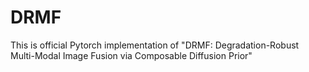 # DRMF
This is official Pytorch implementation of "DRMF: Degradation-Robust Multi-Modal Image Fusion via Composable Diffusion Prior"
